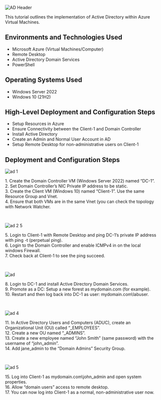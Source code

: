 
![AD Header](https://user-images.githubusercontent.com/59034949/210696156-5d02df48-5b03-407f-9c6e-10772716a4cb.jpg)

This tutorial outlines the implementation of Active Directory within Azure Virtual Machines.<br />

<h2>Environments and Technologies Used</h2>

- Microsoft Azure (Virtual Machines/Computer)
- Remote Desktop
- Active Directory Domain Services
- PowerShell

<h2>Operating Systems Used </h2>

- Windows Server 2022
- Windows 10 (21H2)

<h2>High-Level Deployment and Configuration Steps</h2>

- Setup Resources in Azure
- Ensure Connectivity between the Client-1 and Domain Controller
- Install Active Directory
- Create an Admin and Normal User Account in AD
- Setup Remote Desktop for non-administrative users on Client-1

<h2>Deployment and Configuration Steps</h2>


![ad 1](https://user-images.githubusercontent.com/59034949/211207607-39de4690-418e-4ee2-9e85-1e8855a0f6c2.png)


<p>
1. Create the Domain Controller VM (Windows Server 2022) named “DC-1”.
  <br>
2. Set Domain Controller’s NIC Private IP address to be static.
  <br>
3. Create the Client VM (Windows 10) named “Client-1”. Use the same Resource Group and Vnet.
  <br>
4. Ensure that both VMs are in the same Vnet (you can check the topology with Network Watcher.

</p>
<br />


![ad 2 5](https://user-images.githubusercontent.com/59034949/211208114-1fc049bf-f342-42a9-8d2f-35504f847c20.png)


<p>
5. Login to Client-1 with Remote Desktop and ping DC-1’s private IP address with ping -t <ip address> (perpetual ping).
<br>
6. Login to the Domain Controller and enable ICMPv4 in on the local windows Firewall.
<br>
7. Check back at Client-1 to see the ping succeed.
</p>
<br />


![ad](https://user-images.githubusercontent.com/59034949/211208145-0b64ec04-8859-46f0-8ef2-a0e658fe8d72.png)


<p>
8. Login to DC-1 and install Active Directory Domain Services.
<br>
9. Promote as a DC: Setup a new forest as mydomain.com (for example).
<br>
10. Restart and then log back into DC-1 as user: mydomain.com\labuser.
</p>
<br />


![ad 4](https://user-images.githubusercontent.com/59034949/211208158-24708b7c-50bb-4f6c-993c-ba361cbfc72a.png)


<p>
11. In Active Directory Users and Computers (ADUC), create an Organizational Unit (OU) called “_EMPLOYEES”.
<br>
12. Create a new OU named “_ADMINS”.
<br>
13. Create a new employee named “John Smith” (same password) with the username of “john_admin”.
<br>
14. Add jane_admin to the “Domain Admins” Security Group.

<p>
<br />

![ad 5](https://user-images.githubusercontent.com/59034949/211208169-b990fad2-7ff7-4041-98ce-f6e2be1e06c4.png)


<p>
15. Log into Client-1 as mydomain.com\john_admin and open system properties.
<br>
16. Allow “domain users” access to remote desktop.
<br>
17. You can now log into Client-1 as a normal, non-administrative user now.


<p>
<br />
